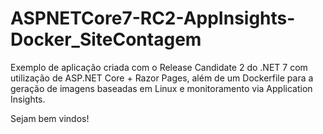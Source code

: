 # ASPNETCore7-RC2-AppInsights-Docker_SiteContagem
Exemplo de aplicação criada com o Release Candidate 2 do .NET 7 com utilização de ASP.NET Core + Razor Pages, além de um Dockerfile para a geração de imagens baseadas em Linux e monitoramento via Application Insights.

Sejam bem vindos!
